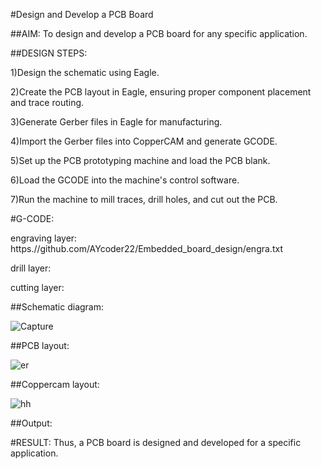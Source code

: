 #Design and Develop a PCB Board

##AIM:
To design and develop a PCB board for any specific application. 

##DESIGN STEPS:

1)Design the schematic using Eagle.

2)Create the PCB layout in Eagle, ensuring proper component placement and trace routing.

3)Generate Gerber files in Eagle for manufacturing.

4)Import the Gerber files into CopperCAM and generate GCODE.

5)Set up the PCB prototyping machine and load the PCB blank.

6)Load the GCODE into the machine's control software.

7)Run the machine to mill traces, drill holes, and cut out the PCB.

#G-CODE:

engraving layer: https.//github.com/AYcoder22/Embedded_board_design/engra.txt

drill layer:

cutting layer:

##Schematic diagram:

![Capture](https://github.com/AYcoder22/Embedded_board_design/assets/69795479/5ad6ce3e-3b95-432b-a587-f0178731c3ca)


##PCB layout:

![er](https://github.com/AYcoder22/Embedded_board_design/assets/69795479/d933fea9-dc12-4b25-abef-3e5b506fd3b9)


##Coppercam layout:

![hh](https://github.com/AYcoder22/Embedded_board_design/assets/69795479/4479141a-09c1-423f-a55f-5db69f95f6ec)


##Output:



#RESULT:
Thus, a PCB board is designed and developed for a specific application.
